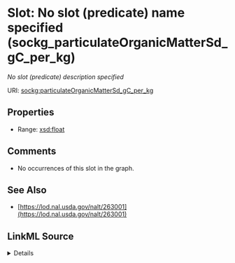 

# Slot: No slot (predicate) name specified (sockg_particulateOrganicMatterSd_gC_per_kg)


_No slot (predicate) description specified_







URI: [sockg:particulateOrganicMatterSd_gC_per_kg](https://idir.uta.edu/sockg-ontology/docs/particulateOrganicMatterSd_gC_per_kg)



<!-- no inheritance hierarchy -->








## Properties

* Range: [xsd:float](http://www.w3.org/2001/XMLSchema#float)





## Comments

* No occurrences of this slot in the graph.

## See Also

* [https://lod.nal.usda.gov/nalt/263001](https://lod.nal.usda.gov/nalt/263001)



## LinkML Source

<details>

```yaml
name: sockg_particulateOrganicMatterSd_gC_per_kg
description: No slot (predicate) description specified
title: No slot (predicate) name specified
comments:
- No occurrences of this slot in the graph.
from_schema: soc-kg
see_also:
- https://lod.nal.usda.gov/nalt/263001
rank: 1000
domain: sockg_SoilBiologicalSample
slot_uri: sockg:particulateOrganicMatterSd_gC_per_kg
alias: sockg_particulateOrganicMatterSd_gC_per_kg
range: float

```
</details>